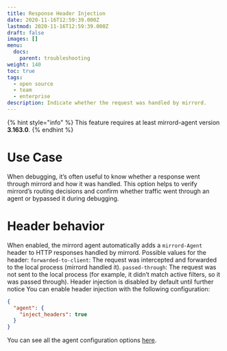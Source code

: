 ```yaml
---
title: Response Header Injection
date: 2020-11-16T12:59:39.000Z
lastmod: 2020-11-16T12:59:39.000Z
draft: false
images: []
menu:
  docs:
    parent: troubleshooting
weight: 140
toc: true
tags:
  - open source
  - team
  - enterprise
description: Indicate whether the request was handled by mirrord.
---
```


{% hint style="info" %}
This feature requires at least mirrord-agent version **3.163.0**.
{% endhint %}

# Use Case
When debugging, it’s often useful to know whether a response went through mirrord and how it was handled.
This option helps to verify mirrord’s routing decisions and confirm whether traffic went through an agent or bypassed it during debugging.

# Header behavior 
When enabled, the mirrord agent automatically adds a `mirrord-Agent` header to HTTP responses handled by mirrord.
Possible values for the header:
`forwarded-to-client`: The request was intercepted and forwarded to the local process (mirrord handled it).
`passed-through`: The request was not sent to the local process (for example, it didn’t match active filters, so it was passed through).
Header injection is disabled by default until further notice
You can enable header injection with the following configuration:

```json
{
  "agent": {
    "inject_headers": true
  }
}
```

You can see all the agent configuration options [here](https://metalbear.com/mirrord/docs/config/options#agent).